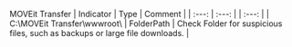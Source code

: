 MOVEit Transfer
| Indicator | Type | Comment |
| :---:   | :---: | | :---: |
| C:\MOVEit Transfer\wwwroot\  | FolderPath | Check Folder for suspicious files, such as backups or large file downloads. |
